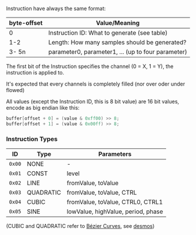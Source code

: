 
Instruction have always the same format:

| byte-offset | Value/Meaning                                        |
|-------------|------------------------------------------------------|
| 0           | Instruction ID: What to generate (see table)         |
| 1-2         | Length: How many samples should be generated?        |
| 3- 5n       | parameter0, parameter1, ... (up to four parameter) |

The first bit of the Instruction specifies the channel (0 = X, 1 = Y), the instruction is applied to.

It's expected that every channels is completely filled (nor over oder under flowed)

All values (except the Instruction ID, this is 8 bit value) are 16 bit values, encode as big endian like this:
```c
buffer[offset + 0] = (value & 0xff00) >> 8;
buffer[offset + 1] = (value & 0x00ff) >> 8;
```

### Instruction Types
| ID     | Type      | Parameters                               |
|--------|-----------|------------------------------------------|
| `0x00` | NONE      | -                                        |
| `0x01` | CONST     | level                                    |
| `0x02` | LINE      | fromValue, toValue                       |
| `0x03` | QUADRATIC | fromValue, toValue, CTRL                 |
| `0x04` | CUBIC     | fromValue, toValue, CTRL0, CTRL1         |
| `0x05` | SINE      | lowValue, highValue, period, phase       |

(CUBIC and QUADRATIC refer to [Bézier Curves](https://en.wikipedia.org/wiki/B%C3%A9zier_curve), see [desmos](https://www.desmos.com/calculator/q5xuopyfo6))